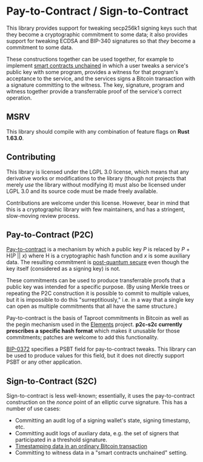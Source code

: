 # Pay-to-Contract / Sign-to-Contract

This library provides support for tweaking secp256k1 signing keys such that they
become a cryptographic commitment to some data; it also provides support for
tweaking ECDSA and BIP-340 signatures so that *they* become a commitment to some
data.

These constructions together can be used together, for example to implement
[smart contracts unchained](https://zmnscpxj.github.io/bitcoin/unchained.html) in
which a user tweaks a service's public key with some program, provides a witness
for that program's acceptance to the service, and the services signs a Bitcoin
transaction with a signature committing to the witness. The key, signature,
program and witness together provide a transferrable proof of the service's
correct operation.

## MSRV

This library should compile with any combination of feature flags on **Rust 1.63.0**.

## Contributing

This library is licensed under the LGPL 3.0 license, which means that any derivative
works or modifications to the library (though not projects that merely *use* the
library without modifying it) must also be licensed under LGPL 3.0 and its source
code must be made freely available.

Contributions are welcome under this license. However, bear in mind that this is a
cryptographic library with few maintainers, and has a stringent, slow-moving review
process.

## Pay-to-Contract (P2C)

[Pay-to-contract](https://bitcoinops.org/en/topics/pay-to-contract-outputs/) is a
mechanism by which a public key *P* is relaced by *P* + H(*P* || *x*) where H is
a cryptographic hash function and *x* is some auxiliary data. The resulting
commitment is [post-quantum secure](https://eprint.iacr.org/2025/1307) even though
the key itself (considered as a signing key) is not.

These commitments can be used to produce transferrable proofs that a public key
was intended for a specific purpose. (By using Merkle trees or repeating the P2C
construction it is possible to commit to multiple values, but it is impossible
to do this "surreptitiously," i.e. in a way that a single key can open as multiple
commitments that all have the same structure.)

Pay-to-contract is the basis of Taproot commitments in Bitcoin as well as the pegin
mechanism used in the [Elements](https://github.com/ElementsProject/elements/)
project. **p2c-s2c currently prescribes a specific hash format** which makes it
unusable for those commitments; patches are welcome to add this functionality.

[BIP-0372](https://github.com/bitcoin/bips/blob/master/bip-0372.mediawiki) specifies
a PSBT field for pay-to-contract tweaks. This library can be used to produce values
for this field, but it does not directly support PSBT or any other application.

## Sign-to-Contract (S2C)

Sign-to-contract is less well-known; essentially, it uses the pay-to-contract
construction on the *nonce* point of an elliptic curve signature. This has a number
of use cases:

* Committing an audit log of a signing wallet's state, signing timestamp, etc.
* Committing audit logs of auxliary data, e.g. the set of signers that participated
  in a threshold signature.
* [Timestamping data in an ordinary Bitcoin transaction](https://github.com/opentimestamps/python-opentimestamps/pull/14)
* Committing to witness data in a "smart contracts unchained" setting.

